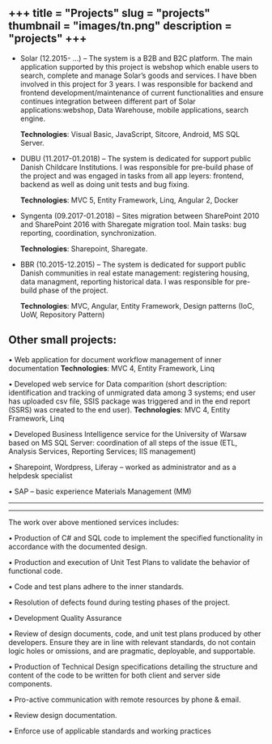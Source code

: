 +++
title = "Projects"
slug = "projects"
thumbnail = "images/tn.png"
description = "projects"
+++
---------------------------
* Solar (12.2015- …) – The system is a B2B and B2C platform. The main application supported by this project is webshop which enable users to search, complete and manage Solar’s goods and services. I have bben involved in this project for 3 years. I was responsible for backend and frontend development/maintenance of current functionalities and ensure continues integration between different part of Solar applications:webshop, Data Warehouse, mobile applications, search engine.

	<b>Technologies</b>: Visual Basic, JavaScript, Sitcore, Android, MS SQL Server.

* DUBU (11.2017-01.2018) – The system is dedicated for support public Danish Childcare Institutions. I was responsible for pre-build phase of the project and was engaged in tasks from all app leyers: frontend, backend as well as doing unit tests and bug fixing.

	<b>Technologies</b>: MVC 5, Entity Framework, Linq, Angular 2, Docker

* Syngenta (09.2017-01.2018) – Sites migration between SharePoint 2010 and SharePoint 2016 with Sharegate migration tool. Main tasks: bug reporting, coordination, synchronization.

	<b>Technologies</b>: Sharepoint, Sharegate.

* BBR (10.2015-12.2015) – The system is dedicated for support public Danish communities in real estate management: registering housing, data managment, reporting historical data. I was responsible for pre-build phase of the project.

	<b>Technologies</b>: MVC, Angular, Entity Framework, Design patterns (IoC, UoW, Repository Pattern)

## Other small projects:
• Web application for document workflow management of inner documentation
<b>Technologies</b>: MVC 4, Entity Framework, Linq 

• Developed web service for Data comparition (short description: identification and tracking of unmigrated data among 3 systems; end user has uploaded csv file, SSIS package was triggered and in the end report (SSRS) was created to the end user). 
<b>Technologies</b>: MVC 4, Entity Framework, Linq 

• Developed Business Intelligence service for the University of Warsaw based on MS SQL Server: coordination of all steps of the issue (ETL, Analysis Services, Reporting Services; IIS management) 

• 	Sharepoint, Wordpress, Liferay – worked as administrator and as a helpdesk specialist

•   SAP – basic experience Materials Management (MM)

---------------------------
---------------------------

The work over above mentioned services includes:

•	Production of C# and SQL code to implement the specified functionality in accordance with the documented design.

•	Production and execution of Unit Test Plans to validate the behavior of functional code.

•	Code and test plans adhere to the inner standards.

•	Resolution of defects found during testing phases of the project.

•	Development Quality Assurance

•	Review of design documents, code, and unit test plans produced by other developers. Ensure they are in line with relevant standards, do not contain logic holes or omissions, and are pragmatic, deployable, and supportable.

•	Production of Technical Design specifications detailing the structure and content of the code to be written for both client and server side components.

•	Pro-active communication with remote resources by phone & email.

•	Review design documentation.

•	Enforce use of applicable standards and working practices


